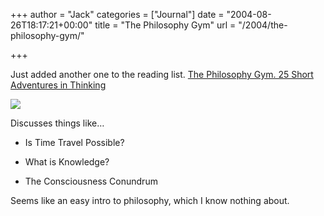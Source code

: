 +++
author = "Jack"
categories = ["Journal"]
date = "2004-08-26T18:17:21+00:00"
title = "The Philosophy Gym"
url = "/2004/the-philosophy-gym/"

+++

Just added another one to the reading list. [The Philosophy Gym. 25 Short Adventures in Thinking][1]

![][2]

Discusses things like&#8230;

</p> 

  * Is Time Travel Possible?


  * What is Knowledge?


  * The Consciousness Conundrum
</ul> 

Seems like an easy intro to philosophy, which I know nothing about.

 [1]: http://www.amazon.com/exec/obidos/tg/detail/-/0312314523/
 [2]: /images/blog/philosophygym.jpg